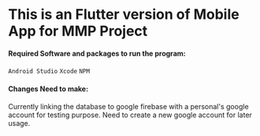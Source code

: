 # This is an Flutter version of Mobile App for MMP Project

#### Required Software and packages to run the program:
```Android Studio```
```Xcode```
```NPM```


#### Changes Need to make:
Currently linking the database to google firebase with a personal's google account for testing purpose. Need to create a new google account for later usage.